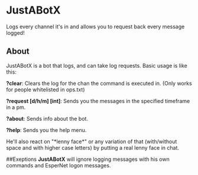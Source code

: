 # JustABotX
Logs every channel it's in and allows you to request back every message logged!

## About
JustABotX is a bot that logs, and can take log requests.
Basic usage is like this:

**?clear**: Clears the log for the chan the command is executed in. (Only works for people whitelisted in ops.txt)

**?request [d/h/m] [int]**: Sends you the messages in the specified timeframe in a pm.

**?about**: Sends info about the bot.

**?help**: Sends you the help menu.

He'll also react on "\*lenny face\*" or any variation of that (with/without space and with higher case letters) by putting a real lenny face in chat.

##Exeptions
**JustABotX** will ignore logging messages with his own commands and EsperNet logon messages.
